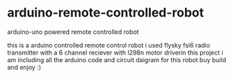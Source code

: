 # arduino-remote-controlled-robot
arduino-uno powered remote controlled robot

this is a arduino controlled remote control robot
i used flysky fsi6 radio transmitter with a 6 channel reciever with l298n motor driverin this project
i am including all the arduino code and circuit daigram for this robot
buy build and enjoy :)
